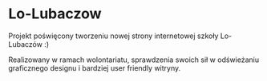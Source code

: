 # Lo-Lubaczow
Projekt poświęcony tworzeniu nowej strony internetowej szkoły Lo-Lubaczów :)


Realizowany w ramach wolontariatu, sprawdzenia swoich sił w odświeżaniu graficznego designu i bardziej user friendly witryny.

